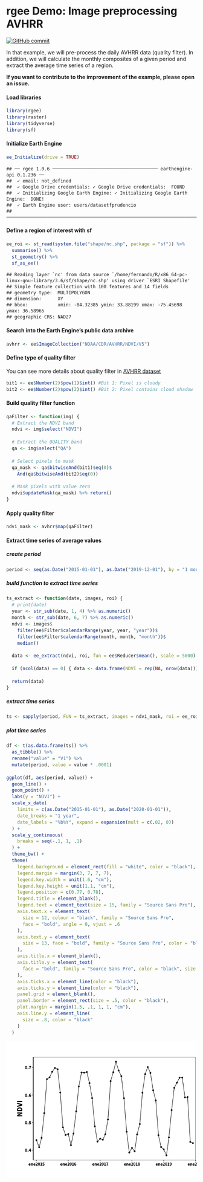 rgee Demo: Image preprocessing AVHRR
================

[![GitHub
commit](https://img.shields.io/github/last-commit/fernandoprudencio/Preprocessing_AVHRR)](https://github.com/fernandoprudencio/Preprocessing_AVHRR/commits/master)

In that example, we will pre-process the daily AVHRR data (quality
filter). In addition, we will calculate the monthly composites of a
given period and extract the average time series of a region.

**If you want to contribute to the improvement of the example, please
open an issue.**

#### Load libraries

``` r
library(rgee)
library(raster)
library(tidyverse)
library(sf)
```

#### Initialize Earth Engine

``` r
ee_Initialize(drive = TRUE)
```

    ## ── rgee 1.0.6 ─────────────────────────────────────── earthengine-api 0.1.236 ── 
    ##  ✓ email: not_defined
    ##  ✓ Google Drive credentials: ✓ Google Drive credentials:  FOUND
    ##  ✓ Initializing Google Earth Engine: ✓ Initializing Google Earth Engine:  DONE!
    ##  ✓ Earth Engine user: users/datasetfprudencio 
    ## ────────────────────────────────────────────────────────────────────────────────

#### Define a region of interest with sf

``` r
ee_roi <- st_read(system.file("shape/nc.shp", package = "sf")) %>%
  summarise() %>%
  st_geometry() %>%
  sf_as_ee()
```

    ## Reading layer `nc' from data source `/home/fernando/R/x86_64-pc-linux-gnu-library/3.6/sf/shape/nc.shp' using driver `ESRI Shapefile'
    ## Simple feature collection with 100 features and 14 fields
    ## geometry type:  MULTIPOLYGON
    ## dimension:      XY
    ## bbox:           xmin: -84.32385 ymin: 33.88199 xmax: -75.45698 ymax: 36.58965
    ## geographic CRS: NAD27

#### Search into the Earth Engine’s public data archive

``` r
avhrr <- ee$ImageCollection("NOAA/CDR/AVHRR/NDVI/V5")
```

#### Define type of quality filter

You can see more details about quality filter in [AVHRR
dataset](https://developers.google.com/earth-engine/datasets/catalog/NOAA_CDR_AVHRR_NDVI_V5)

``` r
bit1 <- ee$Number(2)$pow(1)$int() #Bit 1: Pixel is cloudy
bit2 <- ee$Number(2)$pow(2)$int() #Bit 2: Pixel contains cloud shadow
```

#### Build quality filter function

``` r
qaFilter <- function(img) {
  # Extract the NDVI band
  ndvi <- img$select("NDVI")
  
  # Extract the QUALITY band
  qa <- img$select("QA")
  
  # Select pixels to mask
  qa_mask <- qa$bitwiseAnd(bit1)$eq(0)$
    And(qa$bitwiseAnd(bit2)$eq(0))
  
  # Mask pixels with value zero
  ndvi$updateMask(qa_mask) %>% return()
}
```

#### Apply quality filter

``` r
ndvi_mask <- avhrr$map(qaFilter)
```

#### Extract time series of average values

##### create period

``` r
period <- seq(as.Date("2015-01-01"), as.Date("2019-12-01"), by = "1 month")
```

##### build function to extract time series

``` r
ts_extract <- function(date, images, roi) {
  # print(date)
  year <- str_sub(date, 1, 4) %>% as.numeric()
  month <- str_sub(date, 6, 7) %>% as.numeric()
  ndvi <- images$
    filter(ee$Filter$calendarRange(year, year, "year"))$
    filter(ee$Filter$calendarRange(month, month, "month"))$
    median()
  
  data <- ee_extract(ndvi, roi, fun = ee$Reducer$mean(), scale = 5000)
  
  if (ncol(data) == 0) { data <- data.frame(NDVI = rep(NA, nrow(data))) }
  
  return(data)
}
```

##### extract time series

``` r
ts <- sapply(period, FUN = ts_extract, images = ndvi_mask, roi = ee_roi)
```

##### plot time series

``` r
df <- t(as.data.frame(ts)) %>%
  as_tibble() %>%
  rename("value" = "V1") %>%
  mutate(period, value = value * .0001)

ggplot(df, aes(period, value)) +
  geom_line() +
  geom_point() +
  labs(y = "NDVI") +
  scale_x_date(
    limits = c(as.Date("2015-01-01"), as.Date("2020-01-01")),
    date_breaks = "1 year",
    date_labels = "%b%Y", expand = expansion(mult = c(.02, 0))
  ) +
  scale_y_continuous(
    breaks = seq(-.1, 1, .1)
  ) +
  theme_bw() +
  theme(
    legend.background = element_rect(fill = "white", color = "black"),
    legend.margin = margin(3, 7, 7, 7),
    legend.key.width = unit(1.6, "cm"),
    legend.key.height = unit(1.1, "cm"),
    legend.position = c(0.77, 0.78),
    legend.title = element_blank(),
    legend.text = element_text(size = 15, family = "Source Sans Pro"),
    axis.text.x = element_text(
      size = 12, colour = "black", family = "Source Sans Pro",
      face = "bold", angle = 0, vjust = .6
    ),
    axis.text.y = element_text(
      size = 13, face = "bold", family = "Source Sans Pro", color = "black"
    ),
    axis.title.x = element_blank(),
    axis.title.y = element_text(
      face = "bold", family = "Source Sans Pro", color = "black", size = 20
    ),
    axis.ticks.x = element_line(color = "black"),
    axis.ticks.y = element_line(color = "black"),
    panel.grid = element_blank(),
    panel.border = element_rect(size = .5, color = "black"),
    plot.margin = margin(1.5, .1, 1, 1, "cm"),
    axis.line.y = element_line(
      size = .8, color = "black"
    )
  )
```

![](README_files/figure-gfm/unnamed-chunk-11-1.png)<!-- -->
